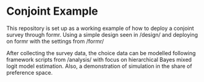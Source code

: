# Conjoint Example

This repository is set up as a working example of how to deploy a conjoint survey through formr. Using a simple design seen in /design/ and deploying on formr with the settings from /formr/

After collecting the survey data, the choice data can be modelled following framework scripts from /analysis/ with focus on hierarchical Bayes mixed logit model estimation. Also, a demonstration of simulation in the share of preference space.
